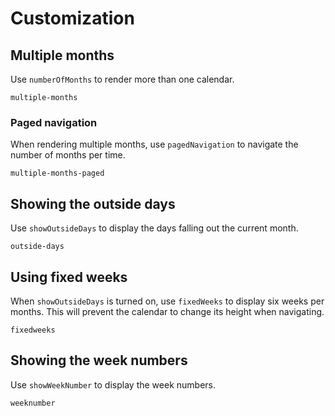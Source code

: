 # Customization

## Multiple months

Use `numberOfMonths` to render more than one calendar.

```include-example
multiple-months
```

### Paged navigation

When rendering multiple months, use `pagedNavigation` to navigate the number of
months per time.

```include-example
multiple-months-paged
```

## Showing the outside days

Use `showOutsideDays` to display the days falling out the current month.

```include-example
outside-days
```

## Using fixed weeks

When `showOutsideDays` is turned on, use `fixedWeeks` to display six weeks per
months. This will prevent the calendar to change its height when navigating.

```include-example
fixedweeks
```

## Showing the week numbers

Use `showWeekNumber` to display the week numbers.

```include-example
weeknumber
```
